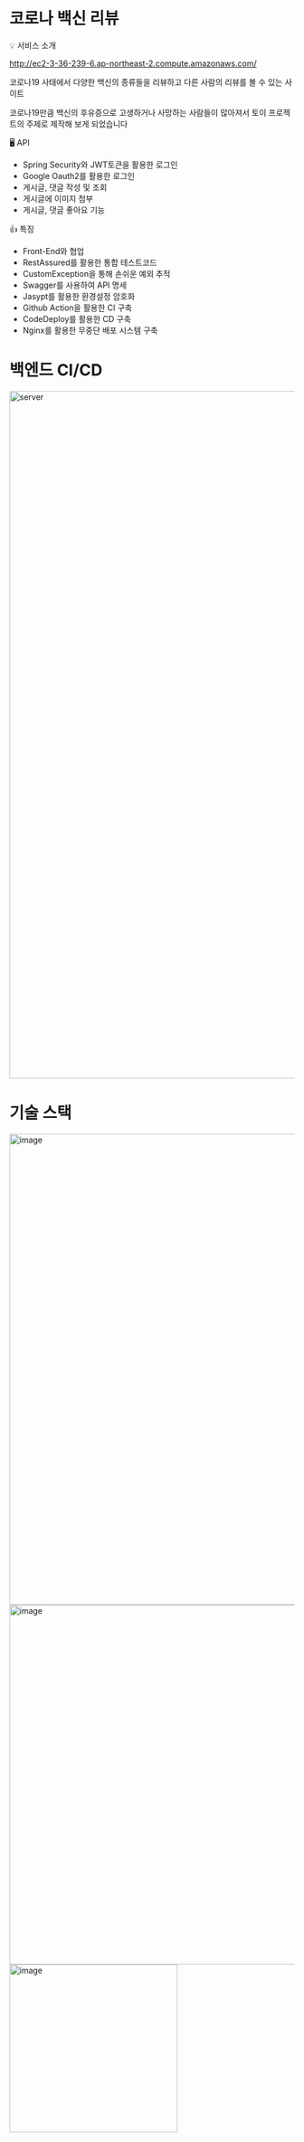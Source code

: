 # 코로나 백신 리뷰

💡 서비스 소개

http://ec2-3-36-239-6.ap-northeast-2.compute.amazonaws.com/

코로나19 사태에서 다양한 백신의 종류들을 리뷰하고 다른 사람의 리뷰를 볼 수 있는 사이트

코로나19만큼 백신의 후유증으로 고생하거나 사망하는 사람들이 많아져서 토이 프로젝트의 주제로 제작해 보게 되었습니다


🖥  API

- Spring Security와 JWT토큰을 활용한 로그인
- Google Oauth2를 활용한 로그인
- 게시글, 댓글 작성 및 조회
- 게시글에 이미지 첨부 
- 게시글, 댓글 좋아요 기능

👍  특징
- Front-End와 협업
- RestAssured를 활용한 통합 테스트코드 
- CustomException을 통해 손쉬운 예외 추적
- Swagger를 사용하여 API 명세
- Jasypt를 활용한 환경설정 암호화
- Github Action을 활용한 CI 구축
- CodeDeploy를 활용한 CD 구축
- Nginx를 활용한 무중단 배포 시스템 구축


# 백엔드 CI/CD
<img width="1216" alt="server" src="https://user-images.githubusercontent.com/65753029/161666333-4921899d-f8f4-43cd-86bb-36320907c741.PNG">

# 기술 스택
<img width="833" alt="image" src="https://user-images.githubusercontent.com/65753029/161678025-6bec561d-af73-40f8-bbe9-a45021605147.png">

<img width="636" alt="image" src="https://user-images.githubusercontent.com/65753029/161678486-de193a3e-b45a-40e7-9a73-2a683199d543.png">

<img width="297" alt="image" src="https://user-images.githubusercontent.com/65753029/161678872-83d8a5fd-1877-4615-a5a8-80e589d16f73.png">

